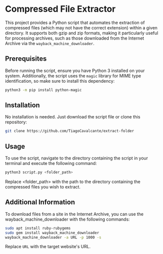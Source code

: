 # Compressed File Extractor

This project provides a Python script that automates the extraction of compressed files (which may not have the correct extension) within a given directory. It supports both gzip and zip formats, making it particularly useful for processing archives, such as those downloaded from the Internet Archive via the `wayback_machine_downloader`.

## Prerequisites

Before running the script, ensure you have Python 3 installed on your system. Additionally, the script uses the `magic` library for MIME type identification, so make sure to install this dependency:

```sh
python3 -m pip install python-magic
```

## Installation

No installation is needed. Just download the script file or clone this repository:
```sh
git clone https://github.com/TiagoCavalcante/extract-folder
```

## Usage

To use the script, navigate to the directory containing the script in your terminal and execute the following command:

```sh
python3 script.py <folder_path>
```

Replace <folder_path> with the path to the directory containing the compressed files you wish to extract.

## Additional Information

To download files from a site in the Internet Archive, you can use the wayback_machine_downloader with the following commands:

```sh
sudo apt install ruby-rubygems
sudo gem install wayback_machine_downloader
wayback_machine_downloader -a URL -p 1000 -s
```
Replace `URL` with the target website's URL.
